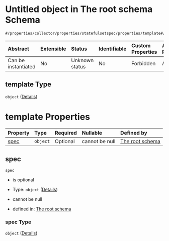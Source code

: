 # Untitled object in The root schema Schema

```txt
#/properties/collector/properties/statefulsetspec/properties/template#/properties/collector/properties/statefulsetSpec/properties/template
```



| Abstract            | Extensible | Status         | Identifiable | Custom Properties | Additional Properties | Access Restrictions | Defined In                                                        |
| :------------------ | :--------- | :------------- | :----------- | :---------------- | :-------------------- | :------------------ | :---------------------------------------------------------------- |
| Can be instantiated | No         | Unknown status | No           | Forbidden         | Allowed               | none                | [values.schema.json\*](values.schema.json "open original schema") |

## template Type

`object` ([Details](values-properties-the-collector-schema-properties-statefulsetspec-properties-template.md))

# template Properties

| Property      | Type     | Required | Nullable       | Defined by                                                                                                                                                                                                                                                                                               |
| :------------ | :------- | :------- | :------------- | :------------------------------------------------------------------------------------------------------------------------------------------------------------------------------------------------------------------------------------------------------------------------------------------------------- |
| [spec](#spec) | `object` | Optional | cannot be null | [The root schema](values-properties-the-collector-schema-properties-statefulsetspec-properties-template-properties-spec.md "#/properties/collector/properties/statefulsetspec/properties/template/properties/spec#/properties/collector/properties/statefulsetSpec/properties/template/properties/spec") |

## spec



`spec`

*   is optional

*   Type: `object` ([Details](values-properties-the-collector-schema-properties-statefulsetspec-properties-template-properties-spec.md))

*   cannot be null

*   defined in: [The root schema](values-properties-the-collector-schema-properties-statefulsetspec-properties-template-properties-spec.md "#/properties/collector/properties/statefulsetspec/properties/template/properties/spec#/properties/collector/properties/statefulsetSpec/properties/template/properties/spec")

### spec Type

`object` ([Details](values-properties-the-collector-schema-properties-statefulsetspec-properties-template-properties-spec.md))
